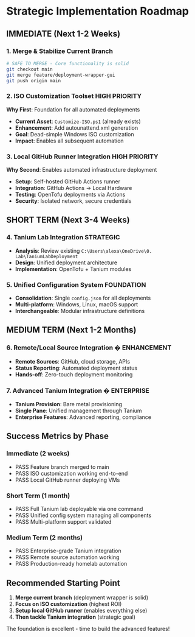 # Strategic Implementation Roadmap 

## **IMMEDIATE (Next 1-2 Weeks)**

### 1. Merge & Stabilize Current Branch
```bash
# SAFE TO MERGE - Core functionality is solid
git checkout main
git merge feature/deployment-wrapper-gui
git push origin main
```

### 2. ISO Customization Toolset **HIGH PRIORITY**
**Why First**: Foundation for all automated deployments
- **Current Asset**: `Customize-ISO.ps1` (already exists)
- **Enhancement**: Add autounattend.xml generation
- **Goal**: Dead-simple Windows ISO customization
- **Impact**: Enables all subsequent automation

### 3. Local GitHub Runner Integration **HIGH PRIORITY** 
**Why Second**: Enables automated infrastructure deployment
- **Setup**: Self-hosted GitHub Actions runner
- **Integration**: GitHub Actions → Local Hardware
- **Testing**: OpenTofu deployments via Actions
- **Security**: Isolated network, secure credentials

## **SHORT TERM (Next 3-4 Weeks)**

### 4. Tanium Lab Integration **STRATEGIC**
- **Analysis**: Review existing `C:\Users\alexa\OneDrive\0. Lab\TaniumLabDeployment`
- **Design**: Unified deployment architecture
- **Implementation**: OpenTofu + Tanium modules

### 5. Unified Configuration System **FOUNDATION**
- **Consolidation**: Single `config.json` for all deployments
- **Multi-platform**: Windows, Linux, macOS support
- **Interchangeable**: Modular infrastructure definitions

## **MEDIUM TERM (Next 1-2 Months)**

### 6. Remote/Local Source Integration � **ENHANCEMENT**
- **Remote Sources**: GitHub, cloud storage, APIs
- **Status Reporting**: Automated deployment status
- **Hands-off**: Zero-touch deployment monitoring

### 7. Advanced Tanium Integration � **ENTERPRISE**
- **Tanium Provision**: Bare metal provisioning
- **Single Pane**: Unified management through Tanium
- **Enterprise Features**: Advanced reporting, compliance

## **Success Metrics by Phase**

### Immediate (2 weeks)
- PASS Feature branch merged to main
- PASS ISO customization working end-to-end
- PASS Local GitHub runner deploying VMs

### Short Term (1 month) 
- PASS Full Tanium lab deployable via one command
- PASS Unified config system managing all components
- PASS Multi-platform support validated

### Medium Term (2 months)
- PASS Enterprise-grade Tanium integration
- PASS Remote source automation working
- PASS Production-ready homelab automation

## **Recommended Starting Point**
1. **Merge current branch** (deployment wrapper is solid)
2. **Focus on ISO customization** (highest ROI)
3. **Setup local GitHub runner** (enables everything else)
4. **Then tackle Tanium integration** (strategic goal)

The foundation is excellent - time to build the advanced features! 
